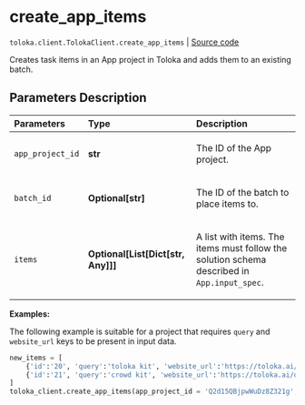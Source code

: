 # create_app_items
`toloka.client.TolokaClient.create_app_items` | [Source code](https://github.com/Toloka/toloka-kit/blob/v1.2.0.post1/src/client/__init__.py#L4051)

Creates task items in an App project in Toloka and adds them to an existing batch.

## Parameters Description

| Parameters | Type | Description |
| :----------| :----| :-----------|
`app_project_id`|**str**|<p>The ID of the App project.</p>
`batch_id`|**Optional\[str\]**|<p>The ID of the batch to place items to.</p>
`items`|**Optional\[List\[Dict\[str, Any\]\]\]**|<p>A list with items. The items must follow the solution schema described in `App.input_spec`.</p>

**Examples:**

The following example is suitable for a project
that requires `query` and `website_url` keys to be present in input data.

```python
new_items = [
    {'id':'20', 'query':'toloka kit', 'website_url':'https://toloka.ai/docs/toloka-kit'},
    {'id':'21', 'query':'crowd kit', 'website_url':'https://toloka.ai/docs/crowd-kit'}
]
toloka_client.create_app_items(app_project_id = 'Q2d15QBjpwWuDz8Z321g', batch_id = '4Va2BBWKL88S4QyAgVje', items = new_items)
```
